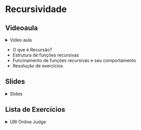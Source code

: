Recursividade
====================================

## Videoaula

<details>
    <summary>Video aula</summary>

<iframe width="560" height="315" src="https://www.youtube.com/embed/V28NAknu5j0" title="YouTube video player" frameborder="0" allow="accelerometer; autoplay; clipboard-write; encrypted-media; gyroscope; picture-in-picture" allowfullscreen></iframe>

</details>

</details>


- O que é Recursão?
- Estrutura de funções recursivas
- Funcinamento de funções recursivas e seu comportamento
- Resolução de exercícios

## Slides

<details>
    <summary>Slides</summary>

<iframe src="https://docs.google.com/presentation/d/e/2PACX-1vS4SlhkAdPzR499jJ4_S1D5t3XQV1F-gSKefmkk1y_A2KJg299lOzZYVaF5vQYy9Q/embed?start=false&loop=false&delayms=3000" frameborder="0" width="480" height="299" allowfullscreen="true" mozallowfullscreen="true" webkitallowfullscreen="true"></iframe>

</details>

## Lista de Exercícios

<details>
    <summary>URI Online Judge</summary>

<div markdown=1>

- Lista de Exercícios 08
  - Acessem o [URI Online Judge](https://www.urionlinejudge.com.br/judge/en/login) e entrem na disciplina GE Iniciante.
  - ID da disciplina: 7550
  - Chave: XMGN22y

- [Editorial Semana 10 - Recursividade](editorial/README.md)
</div>
=======
Recursividade
====================================

## Videoaula

<details>
    <summary>Video aula</summary>

Em breve

</details>

- O que é uma Função Recursiva?
- Recursão
- Exemplos de Função Recursiva
- Exercícios para praticar

## Slides

<details>
    <summary>Slides</summary>

<iframe src="https://docs.google.com/presentation/d/e/2PACX-1vS4SlhkAdPzR499jJ4_S1D5t3XQV1F-gSKefmkk1y_A2KJg299lOzZYVaF5vQYy9Q/embed?start=false&loop=false&delayms=3000" frameborder="0" width="480" height="299" allowfullscreen="true" mozallowfullscreen="true" webkitallowfullscreen="true"></iframe>

</details>

## Códigos e Materiais

<details>
    <summary>Material extra</summary>

<div markdown=1>

- [Funções (C++)](https://docs.microsoft.com/pt-br/cpp/cpp/functions-cpp?view=msvc-160)

</div>
</details>

## Lista de Exercícios

<details>
    <summary>URI Online Judge</summary>

<div markdown=1>

- Lista de Exercícios 08
  - Acessem o [URI Online Judge](https://www.urionlinejudge.com.br/judge/en/login) e entrem na disciplina GE Iniciante.
  - ID da disciplina: 7550
  - Chave: XMGN22y

</div>
</details>

